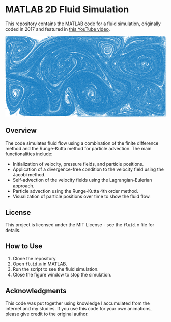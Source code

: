 # MATLAB 2D Fluid Simulation

This repository contains the MATLAB code for a fluid simulation, originally coded in 2017 and featured in [this YouTube video](https://www.youtube.com/watch?v=cM47L5RddsM).

![Fluid Simulation](images/simulation.png)

## Overview

The code simulates fluid flow using a combination of the finite difference method and the Runge-Kutta method for particle advection. The main functionalities include:
- Initialization of velocity, pressure fields, and particle positions.
- Application of a divergence-free condition to the velocity field using the Jacobi method.
- Self-advection of the velocity fields using the Lagrangian-Eulerian approach.
- Particle advection using the Runge-Kutta 4th order method.
- Visualization of particle positions over time to show the fluid flow.

## License

This project is licensed under the MIT License - see the `fluid.m` file for details.

## How to Use

1. Clone the repository.
2. Open `fluid.m` in MATLAB.
3. Run the script to see the fluid simulation.
4. Close the figure window to stop the simulation.

## Acknowledgments

This code was put together using knowledge I accumulated from the internet and my studies. If you use this code for your own animations, please give credit to the original author.
